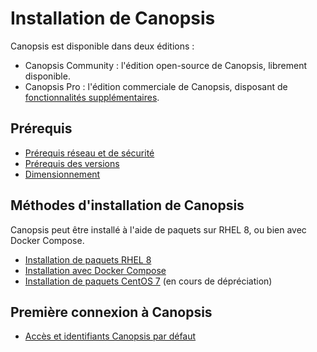 # Installation de Canopsis

Canopsis est disponible dans deux éditions :

*  Canopsis Community : l'édition open-source de Canopsis, librement disponible.
*  Canopsis Pro : l'édition commerciale de Canopsis, disposant de [fonctionnalités supplémentaires](https://www.capensis.fr/canopsis/).

## Prérequis

*  [Prérequis réseau et de sécurité](../administration-avancee/configuration-parefeu-et-selinux.md)
*  [Prérequis des versions](prerequis-des-versions.md)
*  [Dimensionnement](dimensionnement.md)

## Méthodes d'installation de Canopsis

Canopsis peut être installé à l'aide de paquets sur RHEL 8, ou bien avec Docker Compose.

*  [Installation de paquets RHEL 8](installation-paquets-rhel8.md)
*  [Installation avec Docker Compose](installation-conteneurs.md)
*  [Installation de paquets CentOS 7](installation-paquets-centos7.md) (en cours de dépréciation)

## Première connexion à Canopsis

*  [Accès et identifiants Canopsis par défaut](premiere-connexion.md)
